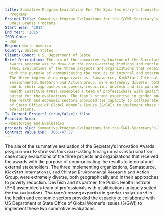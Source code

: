 ```yaml
---
title: Summative Program Evaluations For The Sgwi Secretary's Innovative Small Grants
  Programs
Project Title: Summative Program Evaluations for the S/GWI Secretary’s Innovative
  Small Grants Programs
Start Year: '2012'
End Year: '2015'
ISO3 Code:
- USA
Region: North America
Country: Unites States
Client/ Donor: U.S. Department of State
Brief Description: The aim of the summative evaluation of the Secretary’s Innovation
  Awards program was to draw out the cross-cutting findings and conclusions from case
  study evaluations of the three projects and organizations that received the awards
  with the purpose of communicating the results to internal and external stakeholders.
  The three implementing organizations, Samasource, KickStart International, and Chintan
  Environmental Research and Action Group, were extremely diverse, both geographically
  and in their approaches to poverty reduction. DevTech and its partner, the Public
  Health Institute (PHI) assembled a team of professionals with qualifications uniquely
  suited for the evaluations. The team’s strong expertise in gender analysis and in
  the health and economic sectors provided the capacity to collaborate with US Department
  of State Office of Global Women’s Issues (S/GWI) to implement these two summative
  evaluations.
Is Current Project? (true/false): false
Practice Area:
- Monitoring and Evaluation
projects_slug: Summative-Program-Evaluations-for-the-SGWI-Secretary's-Innovative-Small-Grants-Programs
Contract Value USD: '386,447.57'
---
```


The aim of the summative evaluation of the Secretary’s Innovation Awards program was to draw out the cross-cutting findings and conclusions from case study evaluations of the three projects and organizations that received the awards with the purpose of communicating the results to internal and external stakeholders. The three implementing organizations, Samasource, KickStart International, and Chintan Environmental Research and Action Group, were extremely diverse, both geographically and in their approaches to poverty reduction. DevTech and its partner, the Public Health Institute (PHI) assembled a team of professionals with qualifications uniquely suited for the evaluations. The team’s strong expertise in gender analysis and in the health and economic sectors provided the capacity to collaborate with US Department of State Office of Global Women’s Issues (S/GWI) to implement these two summative evaluations.